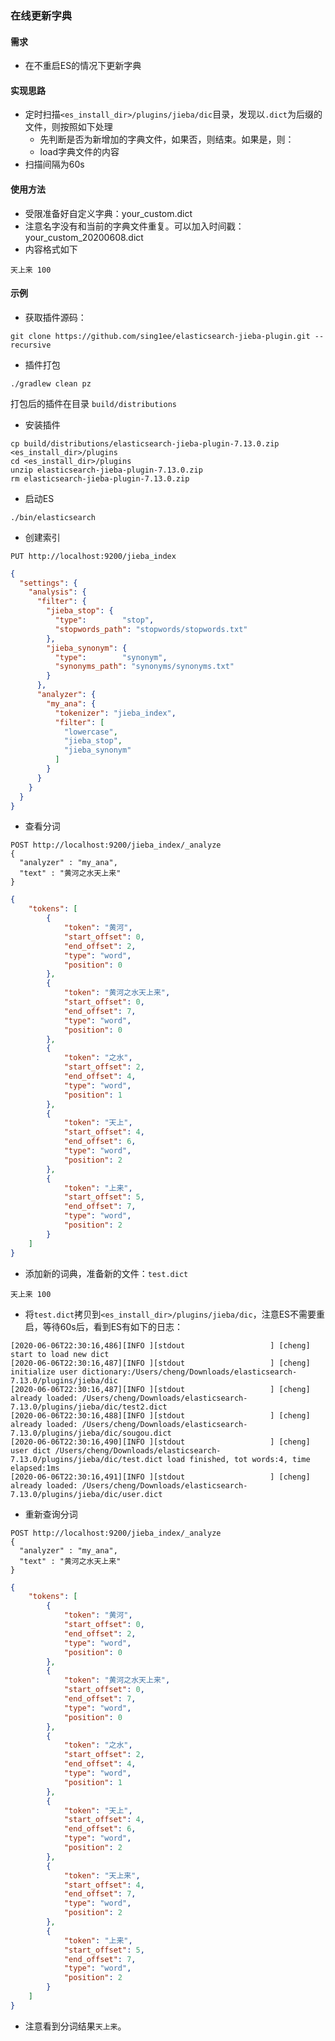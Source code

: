 ### 在线更新字典

#### 需求
- 在不重启ES的情况下更新字典

#### 实现思路
- 定时扫描`<es_install_dir>/plugins/jieba/dic`目录，发现以`.dict`为后缀的文件，则按照如下处理
    - 先判断是否为新增加的字典文件，如果否，则结束。如果是，则：
    - load字典文件的内容
- 扫描间隔为60s

#### 使用方法
- 受限准备好自定义字典：your_custom.dict
- 注意名字没有和当前的字典文件重复。可以加入时间戳：your_custom_20200608.dict
- 内容格式如下
```shell script
天上来 100
```

#### 示例
- 获取插件源码：
```shell script
git clone https://github.com/sing1ee/elasticsearch-jieba-plugin.git --recursive
```
- 插件打包
```shell script
./gradlew clean pz
```
打包后的插件在目录 `build/distributions`
- 安装插件
```shell script
cp build/distributions/elasticsearch-jieba-plugin-7.13.0.zip <es_install_dir>/plugins
cd <es_install_dir>/plugins
unzip elasticsearch-jieba-plugin-7.13.0.zip
rm elasticsearch-jieba-plugin-7.13.0.zip
```
- 启动ES
```shell script
./bin/elasticsearch
```
- 创建索引
```shell script
PUT http://localhost:9200/jieba_index
```

```json
{
  "settings": {
    "analysis": {
      "filter": {
        "jieba_stop": {
          "type":        "stop",
          "stopwords_path": "stopwords/stopwords.txt"
        },
        "jieba_synonym": {
          "type":        "synonym",
          "synonyms_path": "synonyms/synonyms.txt"
        }
      },
      "analyzer": {
        "my_ana": {
          "tokenizer": "jieba_index",
          "filter": [
            "lowercase",
            "jieba_stop",
            "jieba_synonym"
          ]
        }
      }
    }
  }
}
```
- 查看分词
```shell script
POST http://localhost:9200/jieba_index/_analyze
{
  "analyzer" : "my_ana",
  "text" : "黄河之水天上来"
}
```

```json
{
    "tokens": [
        {
            "token": "黄河",
            "start_offset": 0,
            "end_offset": 2,
            "type": "word",
            "position": 0
        },
        {
            "token": "黄河之水天上来",
            "start_offset": 0,
            "end_offset": 7,
            "type": "word",
            "position": 0
        },
        {
            "token": "之水",
            "start_offset": 2,
            "end_offset": 4,
            "type": "word",
            "position": 1
        },
        {
            "token": "天上",
            "start_offset": 4,
            "end_offset": 6,
            "type": "word",
            "position": 2
        },
        {
            "token": "上来",
            "start_offset": 5,
            "end_offset": 7,
            "type": "word",
            "position": 2
        }
    ]
}
```
- 添加新的词典，准备新的文件：`test.dict`
```shell script
天上来 100
```
- 将`test.dict`拷贝到`<es_install_dir>/plugins/jieba/dic`，注意ES不需要重启，等待60s后，看到ES有如下的日志：
```shell script
[2020-06-06T22:30:16,486][INFO ][stdout                   ] [cheng] start to load new dict
[2020-06-06T22:30:16,487][INFO ][stdout                   ] [cheng] initialize user dictionary:/Users/cheng/Downloads/elasticsearch-7.13.0/plugins/jieba/dic
[2020-06-06T22:30:16,487][INFO ][stdout                   ] [cheng] already loaded: /Users/cheng/Downloads/elasticsearch-7.13.0/plugins/jieba/dic/test2.dict
[2020-06-06T22:30:16,488][INFO ][stdout                   ] [cheng] already loaded: /Users/cheng/Downloads/elasticsearch-7.13.0/plugins/jieba/dic/sougou.dict
[2020-06-06T22:30:16,490][INFO ][stdout                   ] [cheng] user dict /Users/cheng/Downloads/elasticsearch-7.13.0/plugins/jieba/dic/test.dict load finished, tot words:4, time elapsed:1ms
[2020-06-06T22:30:16,491][INFO ][stdout                   ] [cheng] already loaded: /Users/cheng/Downloads/elasticsearch-7.13.0/plugins/jieba/dic/user.dict
```
- 重新查询分词
```shell script
POST http://localhost:9200/jieba_index/_analyze
{
  "analyzer" : "my_ana",
  "text" : "黄河之水天上来"
}
```

```json
{
    "tokens": [
        {
            "token": "黄河",
            "start_offset": 0,
            "end_offset": 2,
            "type": "word",
            "position": 0
        },
        {
            "token": "黄河之水天上来",
            "start_offset": 0,
            "end_offset": 7,
            "type": "word",
            "position": 0
        },
        {
            "token": "之水",
            "start_offset": 2,
            "end_offset": 4,
            "type": "word",
            "position": 1
        },
        {
            "token": "天上",
            "start_offset": 4,
            "end_offset": 6,
            "type": "word",
            "position": 2
        },
        {
            "token": "天上来",
            "start_offset": 4,
            "end_offset": 7,
            "type": "word",
            "position": 2
        },
        {
            "token": "上来",
            "start_offset": 5,
            "end_offset": 7,
            "type": "word",
            "position": 2
        }
    ]
}
```
- 注意看到分词结果`天上来`。